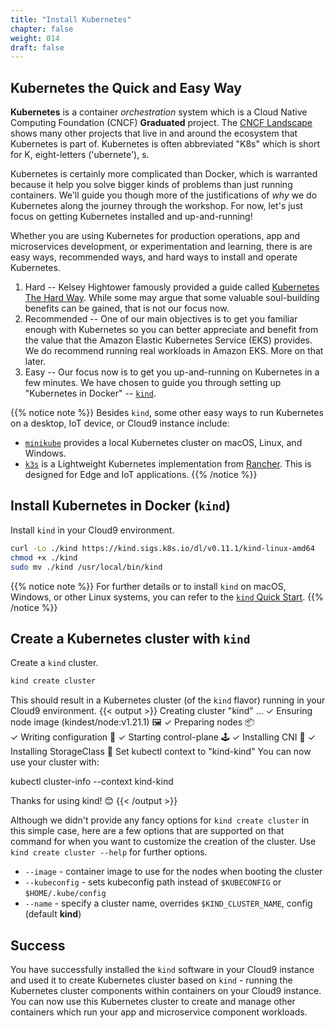 ```yaml
---
title: "Install Kubernetes"
chapter: false
weight: 014
draft: false
---
```


## Kubernetes the Quick and Easy Way

**Kubernetes** is a container *orchestration* system which is a Cloud Native Computing Foundation (CNCF) **Graduated** project. The [CNCF Landscape](https://landscape.cncf.io) shows many other projects that live in and around the ecosystem that Kubernetes is part of. Kubernetes is often abbreviated "K8s" which is short for K, eight-letters ('ubernete'), s.

Kubernetes is certainly more complicated than Docker, which is warranted because it help you solve bigger kinds of problems than just running containers. We'll guide you though more of the justifications of *why* we do Kubernetes along the journey through the workshop. For now, let's just focus on getting Kubernetes installed and up-and-running!

Whether you are using Kubernetes for production operations, app and microservices development, or experimentation and learning, there is are easy ways, recommended ways, and hard ways to install and operate Kubernetes. 

1. Hard -- Kelsey Hightower famously provided a guide called [Kubernetes The Hard Way](https://github.com/kelseyhightower/kubernetes-the-hard-way). While some may argue that some valuable soul-building benefits can be gained, that is not our focus now.
2. Recommended -- One of our main objectives is to get you familiar enough with Kubernetes so you can better appreciate and benefit from the value that the Amazon Elastic Kubernetes Service (EKS) provides. We do recommend running real workloads in Amazon EKS. More on that later.
3. Easy -- Our focus now is to get you up-and-running on Kubernetes in a few minutes. We have chosen to guide you through setting up "Kubernetes in Docker" -- [`kind`](https://kind.sigs.k8s.io/docs/design/initial/).

{{% notice note %}}
Besides `kind`, some other easy ways to run Kubernetes on a desktop, IoT device, or Cloud9 instance include:
- [`minikube`](https://minikube.sigs.k8s.io/docs/) provides a local Kubernetes cluster on macOS, Linux, and Windows.
- [`k3s`](https://k8s.io) is a Lightweight Kubernetes implementation from [Rancher](https://rancher.com/docs/k3s/latest/en/). This is designed for Edge and IoT applications. 
{{% /notice %}}

## Install Kubernetes in Docker (`kind`)

<!--
Prior to installing `kind`, update the version of the Go programming language in your Cloud9 instance:
```bash
go version
curl https://go.dev/dl/go1.17.6.linux-amd64.tar.gz -o go1.17.6.linux-amd64.tar.gz
rm -rf /usr/local/go && tar -C /usr/local -xzf go1.17.6.linux-amd64.tar.gz
go version
```
-->

Install `kind` in your Cloud9 environment. 
```bash
curl -Lo ./kind https://kind.sigs.k8s.io/dl/v0.11.1/kind-linux-amd64
chmod +x ./kind
sudo mv ./kind /usr/local/bin/kind
```

<!-- GO111MODULE="on" go get sigs.k8s.io/kind@v0.11.1 -->
{{% notice note %}}
For further details or to install `kind` on macOS, Windows, or other Linux systems, you can refer to the [`kind` Quick Start](https://kind.sigs.k8s.io/docs/user/quick-start/).
{{% /notice %}}

## Create a Kubernetes cluster with `kind`

Create a `kind` cluster.
```bash
kind create cluster
```

This should result in a Kubernetes cluster (of the `kind` flavor) running in your Cloud9 environment.
{{< output >}}
Creating cluster "kind" ...
 ✓ Ensuring node image (kindest/node:v1.21.1) 🖼 
 ✓ Preparing nodes 📦  
 ✓ Writing configuration 📜 
 ✓ Starting control-plane 🕹️ 
 ✓ Installing CNI 🔌 
 ✓ Installing StorageClass 💾 
Set kubectl context to "kind-kind"
You can now use your cluster with:

kubectl cluster-info --context kind-kind

Thanks for using kind! 😊
{{< /output >}}

Although we didn't provide any fancy options for `kind create cluster` in this simple case, here are a few options that are supported on that command for when you want to customize the creation of the cluster. Use `kind create cluster --help` for further options.

- `--image` - container image to use for the nodes when booting the cluster
- `--kubeconfig` - sets kubeconfig path instead of `$KUBECONFIG` or `$HOME/.kube/config`
- `--name` - specify a cluster name, overrides `$KIND_CLUSTER_NAME`, config (default **kind**)

## Success

You have successfully installed the `kind` software in your Cloud9 instance and used it to create Kubernetes cluster based on `kind` - running the Kubernetes cluster components within containers on your Cloud9 instance. You can now use this Kubernetes cluster to create and manage other containers which run your app and microservice component workloads.

